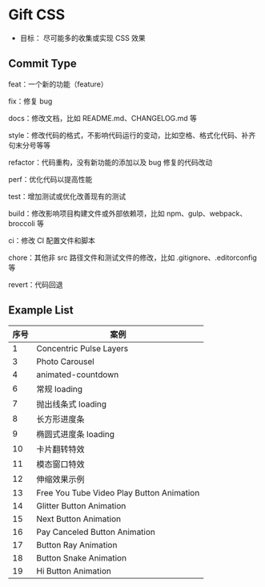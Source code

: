# Gift CSS

- 目标： 尽可能多的收集或实现 CSS 效果

## Commit Type

feat：一个新的功能（feature）

fix：修复 bug

docs：修改文档，比如 README.md、CHANGELOG.md 等

style：修改代码的格式，不影响代码运行的变动，比如空格、格式化代码、补齐句末分号等等

refactor：代码重构，没有新功能的添加以及 bug 修复的代码改动

perf：优化代码以提高性能

test：增加测试或优化改善现有的测试

build：修改影响项目构建文件或外部依赖项，比如 npm、gulp、webpack、broccoli 等

ci：修改 CI 配置文件和脚本

chore：其他非 src 路径文件和测试文件的修改，比如 .gitignore、.editorconfig 等

revert：代码回退

## Example List

| 序号 | 案例                                      |
| ---- | ----------------------------------------- |
| 1    | Concentric Pulse Layers                   |
| 3    | Photo Carousel                            |
| 4    | animated-countdown                        |
| 6    | 常规 loading                              |
| 7    | 抛出线条式 loading                        |
| 8    | 长方形进度条                              |
| 9    | 椭圆式进度条 loading                      |
| 10   | 卡片翻转特效                              |
| 11   | 模态窗口特效                              |
| 12   | 伸缩效果示例                              |
| 13   | Free You Tube Video Play Button Animation |
| 14   | Glitter Button Animation                  |
| 15   | Next Button Animation                     |
| 16   | Pay Canceled Button Animation             |
| 17   | Button Ray Animation                      |
| 18   | Button Snake Animation                    |
| 19   | Hi Button Animation                       |
